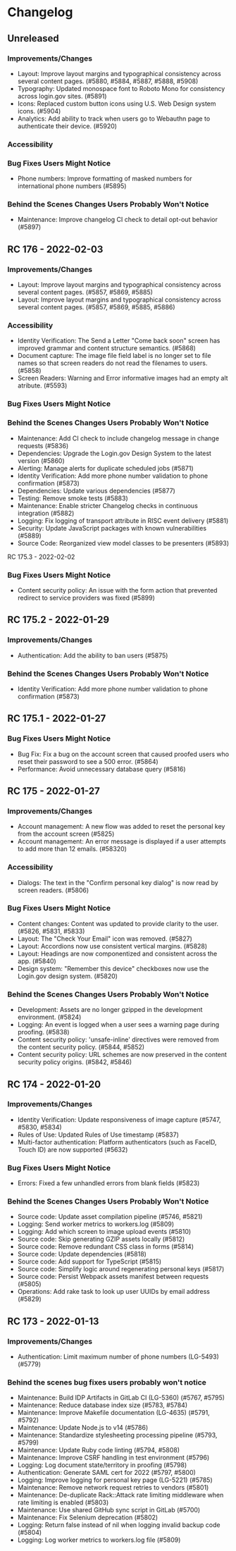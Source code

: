 Changelog
========

Unreleased
-----------

### Improvements/Changes
- Layout: Improve layout margins and typographical consistency across several content pages. (#5880, #5884, #5887, #5888, #5908)
- Typography: Updated monospace font to Roboto Mono for consistency across login.gov sites. (#5891)
- Icons: Replaced custom button icons using U.S. Web Design system icons. (#5904)
- Analytics: Add ability to track when users go to Webauthn page to authenticate their device. (#5920)

### Accessibility

### Bug Fixes Users Might Notice
- Phone numbers: Improve formatting of masked numbers for international phone numbers (#5895)

### Behind the Scenes Changes Users Probably Won't Notice
- Maintenance: Improve changelog CI check to detail opt-out behavior (#5897)

RC 176 - 2022-02-03
----------------------

### Improvements/Changes
- Layout: Improve layout margins and typographical consistency across several content pages. (#5857, #5869, #5885)
- Layout: Improve layout margins and typographical consistency across several content pages. (#5857, #5869, #5885, #5886)

### Accessibility
- Identity Verification: The Send a Letter "Come back soon" screen has improved grammar and content structure semantics. (#5868)
- Document capture: The image file field label is no longer set to file names so that screen readers do not read the filenames to users. (#5858)
- Screen Readers: Warning and Error informative images had an empty alt atribute. (#5593)

### Bug Fixes Users Might Notice

### Behind the Scenes Changes Users Probably Won't Notice
- Maintenance: Add CI check to include changelog message in change requests (#5836)
- Dependencies: Upgrade the Login.gov Design System to the latest version (#5860)
- Alerting: Manage alerts for duplicate scheduled jobs (#5871)
- Identity Verification: Add more phone number validation to phone confirmation (#5873)
- Dependencies: Update various dependencies (#5877)
- Testing: Remove smoke tests (#5883)
- Maintenance: Enable stricter Changelog checks in continuous integration (#5882)
- Logging: Fix logging of transport attribute in RISC event delivery (#5881)
- Security: Update JavaScript packages with known vulnerabilities (#5889)
- Source Code: Reorganized view model classes to be presenters (#5893)

RC 175.3 - 2022-02-02

### Bug Fixes Users Might Notice

- Content security policy: An issue with the form action that prevented redirect to service providers was fixed (#5899)

RC 175.2 - 2022-01-29
----------------------

### Improvements/Changes
- Authentication: Add the ability to ban users (#5875)

### Behind the Scenes Changes Users Probably Won't Notice
- Identity Verification: Add more phone number validation to phone confirmation (#5873)

RC 175.1 - 2022-01-27
----------------------

### Bug Fixes Users Might Notice
- Bug Fix: Fix a bug on the account screen that caused proofed users who reset their password to see a 500 error. (#5864)
- Performance: Avoid unnecessary database query (#5816)

RC 175 - 2022-01-27
----------------------

### Improvements/Changes
- Account management: A new flow was added to reset the personal key from the account screen (#5825)
- Account management: An error message is displayed if a user attempts to add more than 12 emails. (#58320)

### Accessibility
- Dialogs: The text in the "Confirm personal key dialog" is now read by screen readers. (#5806)

### Bug Fixes Users Might Notice
- Content changes: Content was updated to provide clarity to the user. (#5826, #5831, #5833)
- Layout: The "Check Your Email" icon was removed. (#5827)
- Layout: Accordions now use consistent vertical margins. (#5828)
- Layout: Headings are now componentized and consistent across the app. (#5840)
- Design system: "Remember this device" checkboxes now use the Login.gov design system. (#5820)

### Behind the Scenes Changes Users Probably Won't Notice
- Development: Assets are no longer gzipped in the development environment. (#5824)
- Logging: An event is logged when a user sees a warning page during proofing. (#5838)
- Content security policy: 'unsafe-inline' directives were removed from the content security policy. (#5844, #5852)
- Content security policy: URL schemes are now preserved in the content security policy origins. (#5842, #5846)

RC 174 - 2022-01-20
----------------------

### Improvements/Changes
- Identity Verification: Update responsiveness of image capture (#5747, #5830, #5834)
- Rules of Use: Updated Rules of Use timestamp (#5837)
- Multi-factor authentication: Platform authenticators (such as FaceID, Touch ID) are now supported (#5632)

### Bug Fixes Users Might Notice
- Errors: Fixed a few unhandled errors from blank fields (#5823)

### Behind the Scenes Changes Users Probably Won't Notice
- Source code: Update asset compilation pipeline (#5746, #5821)
- Logging: Send worker metrics to workers.log (#5809)
- Logging: Add which screen to image upload events (#5810)
- Source code: Skip generating GZIP assets locally (#5812)
- Source code: Remove redundant CSS class in forms (#5814)
- Source code: Update dependencies (#5818)
- Source code: Add support for TypeScript (#5815)
- Source code: Simplify logic around regenerating personal keys (#5817)
- Source code: Persist Webpack assets manifest between requests (#5805)
- Operations: Add rake task to look up user UUIDs by email address (#5829)

RC 173 - 2022-01-13
----------------------

### Improvements/Changes
- Authentication: Limit maximum number of phone numbers (LG-5493) (#5779)

### Behind the scenes bug fixes users probably won't notice
- Maintenance: Build IDP Artifacts in GitLab CI (LG-5360) (#5767, #5795)
- Maintenance: Reduce database index size (#5783, #5784)
- Maintenance: Improve Makefile documentation (LG-4635) (#5791, #5792)
- Maintenance: Update Node.js to v14 (#5786)
- Maintenance: Standardize stylesheeting processing pipeline (#5793, #5799)
- Maintenance: Update Ruby code linting (#5794, #5808)
- Maintenance: Improve CSRF handling in test environment (#5796)
- Logging: Log document state/territory in proofing (#5798)
- Authentication: Generate SAML cert for 2022 (#5797, #5800)
- Logging: Improve logging for personal key page (LG-5221) (#5785)
- Maintenance: Remove network request retries to vendors (#5801)
- Maintenance: De-duplicate Rack::Attack rate limiting middleware when rate limiting is enabled (#5803)
- Maintenance: Use shared GitHub sync script in GitLab (#5700)
- Maintenance: Fix Selenium deprecation (#5802)
- Logging: Return false instead of nil when logging invalid backup code (#5804)
- Logging: Log worker metrics to workers.log file (#5809)
